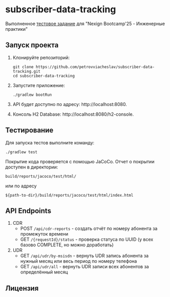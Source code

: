 # subscriber-data-tracking

Выполненное [тестовое задание](./task.md) для "Nexign Bootcamp'25 - Инженерные практики"

## Запуск проекта

1. Клонируйте репозиторий:
    ```shell
    git clone https://github.com/petrovviacheslav/subscriber-data-tracking.git
    cd subscriber-data-tracking
    ```
2. Запустите приложение:
   ```shell
   ./gradlew bootRun
   ```

3. API будет доступно по адресу: http://localhost:8080.
4. Консоль H2 Database: http://localhost:8080/h2-console.

## Тестирование

Для запуска тестов выполните команду:
```shell
./gradlew test
```

Покрытие кода проверяется с помощью JaCoCo. Отчет о покрытии доступен в директории:
```
build/reports/jacoco/test/html/
``` 
или по адресу 
```
${path-to-dir}/build/reports/jacoco/test/html/index.html
```

## API Endpoints

1. CDR
   - POST ```/api/cdr-reports``` - создать отчёт по номеру абонента за промежуток времени
   - GET ```/{requestId}/status``` - проверка статуса по UUID (у всех базово COMPLETE, но можно доработать) 
2. UDR
   - GET ```/api/udr/by-msisdn``` - вернуть UDR запись абонента за нужный месяц или весь период по номеру телефона
   - GET ```/api/udr/all``` - вернуть UDR записи всех абонентов за определённый месяц

## Лицензия

